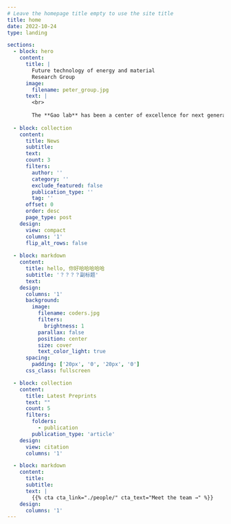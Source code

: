 ```yaml
---
# Leave the homepage title empty to use the site title
title: home
date: 2022-10-24
type: landing

sections:
  - block: hero
    content:
      title: |
        Future technology of energy and material
        Research Group
      image:
        filename: peter_group.jpg
      text: |
        <br>
        
        The **Gao lab** has been a center of excellence for next generation battery research, teaching, and practice since its founding in 2023.
  
  - block: collection
    content:
      title: News
      subtitle:
      text:
      count: 3
      filters:
        author: ''
        category: ''
        exclude_featured: false
        publication_type: ''
        tag: ''
      offset: 0
      order: desc
      page_type: post
    design:
      view: compact
      columns: '1'
      flip_alt_rows: false
  
  - block: markdown
    content:
      title: hello, 你好哈哈哈哈哈
      subtitle: '？？？？副标题'
      text:
    design:
      columns: '1'
      background:
        image: 
          filename: coders.jpg
          filters:
            brightness: 1
          parallax: false
          position: center
          size: cover
          text_color_light: true
      spacing:
        padding: ['20px', '0', '20px', '0']
      css_class: fullscreen

  - block: collection
    content:
      title: Latest Preprints
      text: ""
      count: 5
      filters:
        folders:
          - publication
        publication_type: 'article'
    design:
      view: citation
      columns: '1'

  - block: markdown
    content:
      title:
      subtitle:
      text: |
        {{% cta cta_link="./people/" cta_text="Meet the team →" %}}
    design:
      columns: '1'
---
```

